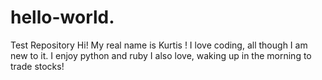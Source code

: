 # hello-world.
Test Repository
Hi! My real name is Kurtis !
I love coding, all though I am new to it. 
I enjoy python and ruby
I also love, waking up in the morning to trade stocks!

